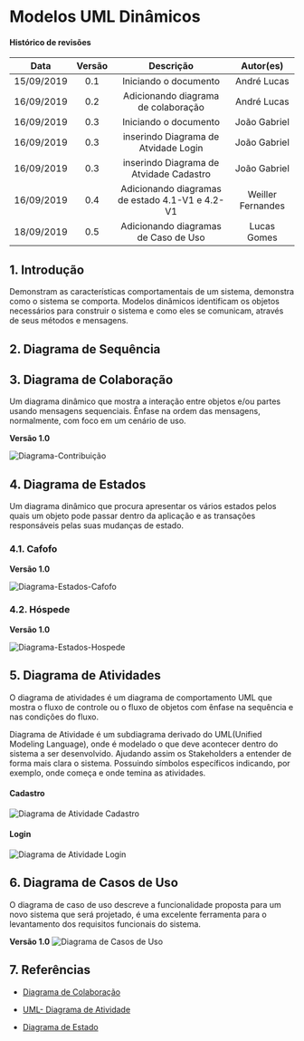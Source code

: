 # Modelos UML Dinâmicos

#### Histórico de revisões
|    Data    | Versão |       Descrição       |    Autor(es)     |
| :--------: | :----: | :-------------------: | :--------------: |
| 15/09/2019 |  0.1   | Iniciando o documento | André Lucas |
| 16/09/2019 |  0.2   | Adicionando diagrama de colaboração | André Lucas |
| 16/09/2019 |  0.3   | Iniciando o documento | João Gabriel |
| 16/09/2019 |  0.3   | inserindo Diagrama de Atvidade Login | João Gabriel |
| 16/09/2019 |  0.3   | inserindo Diagrama de Atvidade Cadastro | João Gabriel |
| 16/09/2019 |  0.4   | Adicionando diagramas de estado 4.1-V1 e 4.2-V1 | Weiller Fernandes |
| 18/09/2019 |  0.5   | Adicionando diagramas de Caso de Uso | Lucas Gomes |

## 1. Introdução

Demonstram as características comportamentais de um sistema, demonstra como o sistema se comporta. Modelos dinâmicos identificam os objetos necessários para construir o sistema e como eles se comunicam, através de seus métodos e mensagens.

## 2. Diagrama de Sequência

## 3. Diagrama de Colaboração

Um diagrama dinâmico que mostra a interação entre objetos e/ou partes usando mensagens sequenciais. Ênfase na ordem das mensagens, normalmente, com foco em um cenário de uso.

**Versão 1.0**

![Diagrama-Contribuição](img/diagrama_colaboracao.png)

## 4. Diagrama de Estados

Um diagrama dinâmico que procura apresentar os vários estados pelos quais um objeto pode passar dentro da aplicação e as transações responsáveis pelas suas mudanças de estado.

### 4.1. Cafofo

**Versão 1.0**

![Diagrama-Estados-Cafofo](img/diagrama_estados_cafofo_V1.png)

### 4.2. Hóspede

**Versão 1.0**

![Diagrama-Estados-Hospede](img/diagrama_estados_hospede_V1.png)

## 5. Diagrama de Atividades
O diagrama de atividades é um diagrama de comportamento UML que mostra o fluxo de controle ou o fluxo de objetos com ênfase na sequência e nas condições do fluxo.

Diagrama de Atividade é um subdiagrama derivado do UML(Unified Modeling Language), onde é modelado o que deve acontecer dentro do sistema a ser desenvolvido. Ajudando assim os Stakeholders a entender de forma mais clara o sistema. Possuindo símbolos específicos indicando, por exemplo, onde começa e onde temina as atividades.

#### Cadastro

![Diagrama de Atividade Cadastro](img/Diagrama_atividade_Cadastro.png)


#### Login
![Diagrama de Atividade Login](img/diagrama_atividade_loggin.png)

## 6. Diagrama de Casos de Uso
O diagrama de caso de uso descreve a funcionalidade proposta para um novo sistema que será projetado, é uma excelente ferramenta para o levantamento dos requisitos funcionais do sistema.

**Versão 1.0**
![Diagrama de Casos de Uso](img/diagrama_caso_de_uso.jpg)

## 7. Referências

- [Diagrama de Colaboração](https://www.uml-diagrams.org/communication-diagrams.html)


- [UML- Diagrama de Atividade](https://www.uml-diagrams.org/activity-diagrams.html)

- [Diagrama de Estado](http://www.dsc.ufcg.edu.br/~jacques/cursos/map/html/uml/diagramas/estado/diag_estados.htm)
